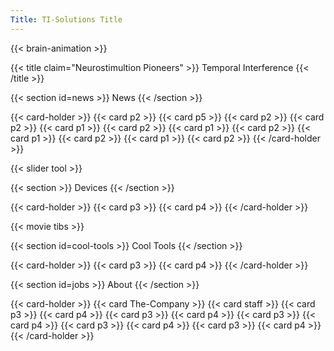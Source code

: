 ```yaml
---
Title: TI-Solutions Title
---
```

{{< brain-animation >}}

{{< title claim="Neurostimultion Pioneers" >}}
Temporal Interference
{{< /title >}}

{{< section id=news >}}
News
{{< /section >}}

{{< card-holder >}}
{{< card p2 >}}
{{< card p5 >}}
{{< card p2 >}}
{{< card p2 >}}
{{< card p1 >}}
{{< card p2 >}}
{{< card p1 >}}
{{< card p2 >}}
{{< card p1 >}}
{{< card p2 >}}
{{< card p1 >}}
{{< card p2 >}}
{{< /card-holder >}}

{{< slider tool >}}

{{< section >}}
Devices
{{< /section >}}

{{< card-holder >}}
{{< card p3 >}}
{{< card p4 >}}
{{< /card-holder >}}

{{< movie tibs >}}


{{< section id=cool-tools >}}
Cool Tools
{{< /section >}}

{{< card-holder >}}
{{< card p3 >}}
{{< card p4 >}}
{{< /card-holder >}}

{{< section id=jobs >}}
About
{{< /section >}}

{{< card-holder >}}
{{< card The-Company >}}
{{< card staff >}}
{{< card p3 >}}
{{< card p4 >}}
{{< card p3 >}}
{{< card p4 >}}
{{< card p3 >}}
{{< card p4 >}}
{{< card p3 >}}
{{< card p4 >}}
{{< card p3 >}}
{{< card p4 >}}
{{< /card-holder >}}
